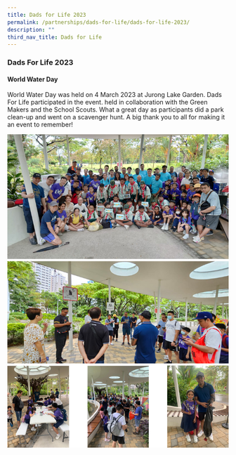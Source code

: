 ```yaml
---
title: Dads for Life 2023
permalink: /partnerships/dads-for-life/dads-for-life-2023/
description: ""
third_nav_title: Dads for Life
---
```

### Dads For Life 2023


#### World Water Day

World Water Day was held on 4 March 2023 at Jurong Lake Garden. Dads For Life participated in the event. held in collaboration with the Green Makers and the School Scouts. What a great day as participants did a park clean-up and went on a scavenger hunt. A big thank you to all for making it an event to remember!

![](/images/World%20Water%20Day%20DFL.jpg)
